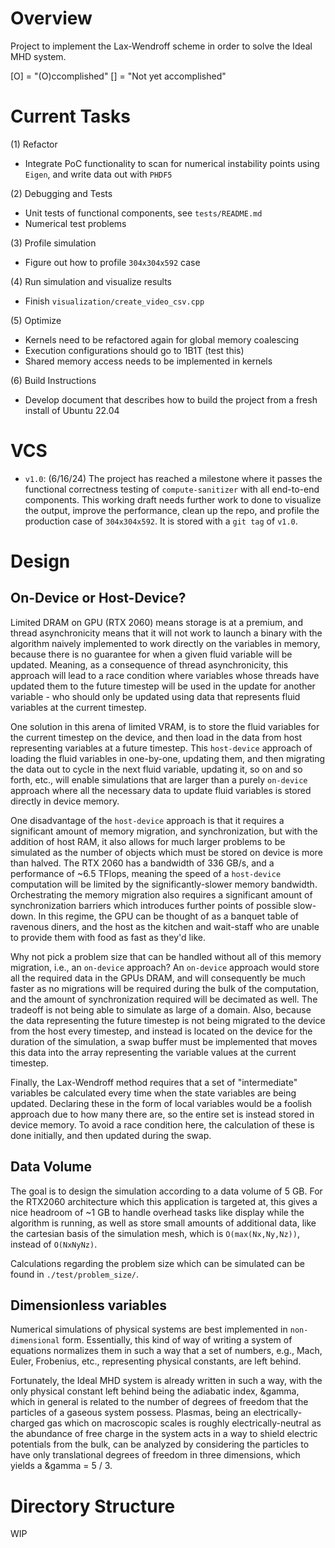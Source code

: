 # Overview
Project to implement the Lax-Wendroff scheme in order to solve the Ideal MHD system.

[O] = "(O)ccomplished"
[] = "Not yet accomplished"

# Current Tasks
(1) Refactor
- Integrate PoC functionality to scan for numerical instability points using `Eigen`, and write data out with `PHDF5`

(2) Debugging and Tests
- Unit tests of functional components, see `tests/README.md`
- Numerical test problems

(3) Profile simulation
- Figure out how to profile `304x304x592` case

(4) Run simulation and visualize results
- Finish `visualization/create_video_csv.cpp`

(5) Optimize
- Kernels need to be refactored again for global memory coalescing
- Execution configurations should go to 1B1T (test this)
- Shared memory access needs to be implemented in kernels

(6) Build Instructions
- Develop document that describes how to build the project from a fresh install of Ubuntu 22.04

# VCS
- `v1.0`: (6/16/24) The project has reached a milestone where it passes the functional correctness testing of `compute-sanitizer` with all end-to-end components. This working draft needs further work to done to visualize the output, improve the performance, clean up the repo, and profile the production case of `304x304x592`. It is stored with a `git tag` of `v1.0`.

# Design
## On-Device or Host-Device?
Limited DRAM on GPU (RTX 2060) means storage is at a premium, and thread asynchronicity means that it will not work to launch a binary with the algorithm naively implemented to work directly on the variables in memory, because there is no guarantee for when a given fluid variable will be updated. Meaning, as a consequence of thread asynchronicity, this approach will lead to a race condition where variables whose threads have updated them to the future timestep will be used in the update for another variable - who should only be updated using data that represents fluid variables at the current timestep. 

One solution in this arena of limited VRAM, is to store the fluid variables for the current timestep on the device, and then load in the data from host representing variables at a future timestep. This `host-device` approach of loading the fluid variables in one-by-one, updating them, and then migrating the data out to cycle in the next fluid variable, updating it, so on and so forth, etc., will enable simulations that are larger than a purely `on-device` approach where all the necessary data to update fluid variables is stored directly in device memory.

One disadvantage of the `host-device` approach is that it requires a significant amount of memory migration, and synchronization, but with the addition of host RAM, it also allows for much larger problems to be simulated as the number of objects which must be stored on device is more than halved. The RTX 2060 has a bandwidth of 336 GB/s, and a performance of ~6.5 TFlops, meaning the speed of a `host-device` computation will be limited by the significantly-slower memory bandwidth. Orchestrating the memory migration also requires a significant amount of synchronization barriers which introduces further points of possible slow-down. In this regime, the GPU can be thought of as a banquet table of ravenous diners, and the host as the kitchen and wait-staff who are unable to provide them with food as fast as they'd like.   

Why not pick a problem size that can be handled without all of this memory migration, i.e., an `on-device` approach? An `on-device` approach would store all the required data in the GPUs DRAM, and will consequently be much faster as no migrations will be required during the bulk of the computation, and the amount of synchronization required will be decimated as well. The tradeoff is not being able to simulate as large of a domain. Also, because the data representing the future timestep is not being migrated to the device from the host every timestep, and instead is located on the device for the duration of the simulation, a swap buffer must be implemented that moves this data into the array representing the variable values at the current timestep.    

Finally, the Lax-Wendroff method requires that a set of "intermediate" variables be calculated every time when the state variables are being updated. Declaring these in the form of local variables would be a foolish approach due to how many there are, so the entire set is instead stored in device memory. To avoid a race condition here, the calculation of these is done initially, and then updated during the swap.    

## Data Volume
The goal is to design the simulation according to a data volume of 5 GB. For the RTX2060 architecture which this application is targeted at, this gives a nice headroom of ~1 GB to handle overhead tasks like display while the algorithm is running, as well as store small amounts of additional data, like the cartesian basis of the simulation mesh, which is `O(max(Nx,Ny,Nz))`, instead of `O(NxNyNz)`. 

Calculations regarding the problem size which can be simulated can be found in `./test/problem_size/`.

## Dimensionless variables
Numerical simulations of physical systems are best implemented in `non-dimensional` form. Essentially, this kind of way of writing a system of equations normalizes them in such a way that a set of numbers, e.g., Mach, Euler, Frobenius, etc., representing physical constants, are left behind.

Fortunately, the Ideal MHD system is already written in such a way, with the only physical constant left behind being the adiabatic index, &gamma, which in general is related to the number of degrees of freedom that the particles of a gaseous system possess. Plasmas, being an electrically-charged gas which on macroscopic scales is roughly electrically-neutral as the abundance of free charge in the system acts in a way to shield electric potentials from the bulk, can be analyzed by considering the particles to have only translational degrees of freedom in three dimensions, which yields a &gamma = 5 / 3.    

# Directory Structure
WIP